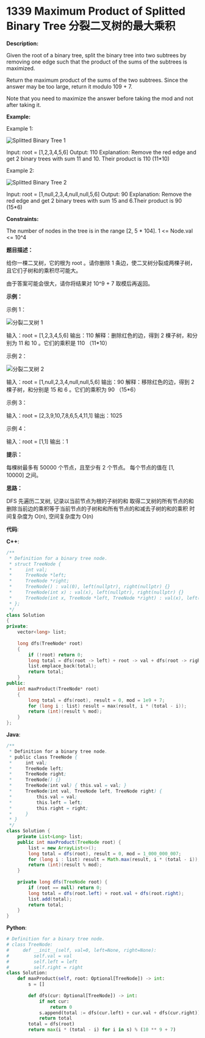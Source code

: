 # 1339 Maximum Product of Splitted Binary Tree 分裂二叉树的最大乘积

__Description:__

Given the root of a binary tree, split the binary tree into two subtrees by removing one edge such that the product of the sums of the subtrees is maximized.

Return the maximum product of the sums of the two subtrees. Since the answer may be too large, return it modulo 109 + 7.

Note that you need to maximize the answer before taking the mod and not after taking it.

__Example:__

Example 1:

![Splitted Binary Tree 1](https://assets.leetcode.com/uploads/2020/01/21/sample_1_1699.png)

Input: root = [1,2,3,4,5,6]
Output: 110
Explanation: Remove the red edge and get 2 binary trees with sum 11 and 10. Their product is 110 (11*10)

Example 2:

![Splitted Binary Tree 2](https://assets.leetcode.com/uploads/2020/01/21/sample_2_1699.png)

Input: root = [1,null,2,3,4,null,null,5,6]
Output: 90
Explanation: Remove the red edge and get 2 binary trees with sum 15 and 6.Their product is 90 (15*6)

__Constraints:__

The number of nodes in the tree is in the range [2, 5 * 104].
1 <= Node.val <= 10^4

__题目描述：__

给你一棵二叉树，它的根为 root 。请你删除 1 条边，使二叉树分裂成两棵子树，且它们子树和的乘积尽可能大。

由于答案可能会很大，请你将结果对 10^9 + 7 取模后再返回。

__示例：__

示例 1：

![分裂二叉树 1](https://assets.leetcode-cn.com/aliyun-lc-upload/uploads/2020/02/02/sample_1_1699.png)

输入：root = [1,2,3,4,5,6]
输出：110
解释：删除红色的边，得到 2 棵子树，和分别为 11 和 10 。它们的乘积是 110 （11*10）

示例 2：

![分裂二叉树 2](https://assets.leetcode-cn.com/aliyun-lc-upload/uploads/2020/02/02/sample_2_1699.png)

输入：root = [1,null,2,3,4,null,null,5,6]
输出：90
解释：移除红色的边，得到 2 棵子树，和分别是 15 和 6 。它们的乘积为 90 （15*6）

示例 3：

输入：root = [2,3,9,10,7,8,6,5,4,11,1]
输出：1025

示例 4：

输入：root = [1,1]
输出：1

__提示：__

每棵树最多有 50000 个节点，且至少有 2 个节点。
每个节点的值在 [1, 10000] 之间。

__思路：__

DFS
先遍历二叉树, 记录以当前节点为根的子树的和
取得二叉树的所有节点的和
删除当前边的乘积等于当前节点的子树和和所有节点的和减去子树的和的乘积
时间复杂度为 O(n), 空间复杂度为 O(n)

__代码__:

__C++__:

```C++
/**
 * Definition for a binary tree node.
 * struct TreeNode {
 *     int val;
 *     TreeNode *left;
 *     TreeNode *right;
 *     TreeNode() : val(0), left(nullptr), right(nullptr) {}
 *     TreeNode(int x) : val(x), left(nullptr), right(nullptr) {}
 *     TreeNode(int x, TreeNode *left, TreeNode *right) : val(x), left(left), right(right) {}
 * };
 */
class Solution 
{
private:
    vector<long> list;
    
    long dfs(TreeNode* root)
    {
        if (!root) return 0;
        long total = dfs(root -> left) + root -> val + dfs(root -> right);
        list.emplace_back(total);
        return total;
    }
public:
    int maxProduct(TreeNode* root)
    {
        long total = dfs(root), result = 0, mod = 1e9 + 7;
        for (long i : list) result = max(result, i * (total - i));
        return (int)(result % mod);
    }
};
```

__Java__:

```Java
/**
 * Definition for a binary tree node.
 * public class TreeNode {
 *     int val;
 *     TreeNode left;
 *     TreeNode right;
 *     TreeNode() {}
 *     TreeNode(int val) { this.val = val; }
 *     TreeNode(int val, TreeNode left, TreeNode right) {
 *         this.val = val;
 *         this.left = left;
 *         this.right = right;
 *     }
 * }
 */
class Solution {
    private List<Long> list;
    public int maxProduct(TreeNode root) {
        list = new ArrayList<>();
        long total = dfs(root), result = 0, mod = 1_000_000_007;
        for (long i : list) result = Math.max(result, i * (total - i));
        return (int)(result % mod);
    }
    
    private long dfs(TreeNode root) {
        if (root == null) return 0;
        long total = dfs(root.left) + root.val + dfs(root.right);
        list.add(total);
        return total;
    }
}
```

__Python__:

```Python
# Definition for a binary tree node.
# class TreeNode:
#     def __init__(self, val=0, left=None, right=None):
#         self.val = val
#         self.left = left
#         self.right = right
class Solution:
    def maxProduct(self, root: Optional[TreeNode]) -> int:
        s = []
        
        def dfs(cur: Optional[TreeNode]) -> int:
            if not cur:
                return 0
            s.append(total := dfs(cur.left) + cur.val + dfs(cur.right))
            return total
        total = dfs(root)
        return max(i * (total - i) for i in s) % (10 ** 9 + 7)
```
